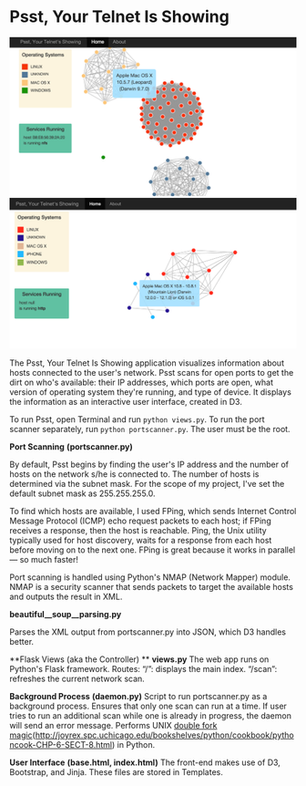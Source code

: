 **Psst, Your Telnet Is Showing**
================================

![busy-hb](static/img/hb-network.png)
![not-busy-hb](static/img/hb-today.png)

The Psst, Your Telnet Is Showing application visualizes information about hosts connected to the user's network. Psst scans for open ports to get the dirt on who's available: their IP addresses, which ports are open, what version of operating system they're running, and type of device. It displays the information as an interactive user interface, created in D3.

To run Psst, open Terminal and run `python views.py`. To run the port scanner separately, run `python portscanner.py`. The user must be the root.

**Port Scanning**
**(portscanner.py)**

By default, Psst begins by finding the user's IP address and the number of hosts on the network s/he is connected to. The number of hosts is determined via the subnet mask. For the scope of my project, I've set the default subnet mask as 255.255.255.0. 

To find which hosts are available, I used FPing,  which sends Internet Control Message Protocol (ICMP) echo request packets to each host; if FPing receives a response, then the host is reachable. Ping, the Unix utility typically used for host discovery, waits for a response from each host before moving on to the next one. FPing is great because it works in parallel — so much faster! 

Port scanning is handled using Python's NMAP (Network Mapper) module. NMAP is a security scanner that sends packets to target the available hosts and outputs the result in XML. 

**beautiful__soup__parsing.py**

Parses the XML output from portscanner.py into JSON, which D3 handles better.

**Flask Views (aka the Controller) **
**views.py**
The web app runs on Python's Flask framework.
Routes:
“/”: displays the main index.
“/scan”: refreshes the current network scan.

**Background Process**
**(daemon.py)**
Script to run portscanner.py as a background process. Ensures that only one scan can run at a time. If user tries to run an additional scan while one is already in progress, the daemon will send an error message. Performs UNIX [double fork magic]()(http://joyrex.spc.uchicago.edu/bookshelves/python/cookbook/pythoncook-CHP-6-SECT-8.html) in Python.

**User Interface**
**(base.html, index.html)**
The front-end makes use of D3, Bootstrap, and Jinja. These files are stored in Templates. 

